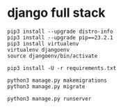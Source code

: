 # django full stack


```
pip3 install --upgrade distro-info
pip3 install --upgrade pip==23.2.1
pip3 install virtualenv
virtualenv djangoenv
source djangoenv/bin/activate
```

```
pip3 install -U -r requirements.txt
```

```
python3 manage.py makemigrations
python3 manage.py migrate
```

```
python3 manage.py runserver
```
